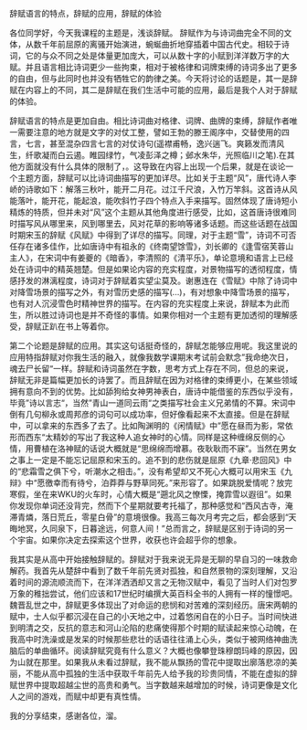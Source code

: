 辞赋语言的特点，辞赋的应用，辞赋的体验

各位同学好，今天我课程的主题是，浅谈辞赋。
辞赋作为与诗词曲完全不同的文体，从数千年前屈原的离骚开始演进，蜿蜒曲折地穿插着中国古代史。相较于诗词，它的与众不同之处是体量更加庞大，可以从数十字的小赋到洋洋数万字的大赋。并且语言相比诗词更少一些拘束，相对于被格律和词牌束缚的诗词多出了更多的自由，但与此同时也并没有牺牲它的韵律之美。今天将讨论的话题是，其一是辞赋在内容上的不同，其二是辞赋在我们生活中可能的应用，最后是我个人对于辞赋的体验。

辞赋语言的特点是更加自由。相比诗词曲对格律、词牌、曲牌的束缚，辞赋作者唯一需要注意的地方就是文字的对仗工整，譬如王勃的滕王阁序中，交替使用的四言，七言，甚至混杂四言七言的对仗诗句(遥襟甫畅，逸兴遄飞。爽籁发而清风生，纤歌凝而白云遏。睢园绿竹，气凌彭泽之樽；邺水朱华，光照临川之笔).在其他方面就没有什么具体的限制了，。这导致在内容上出现一个后果，就是在谈论一个主题方面，辞赋可以比诗词曲描写的更加详尽。比如关于主题“风”，唐代诗人李峤的诗歌如下：解落三秋叶，能开二月花。过江千尺浪，入竹万竿斜。这首诗从风能落叶，能开花，能起浪，能吹斜竹子四个特点入手来描写。固然体现了唐诗短小精炼的特质，但并未对“风”这个主题从其他角度进行感受，比如，这首唐诗很难同时描写风从哪里来，风到哪里去，风对花草的影响等诸多话题。而这些话题在战国时期宋玉的辞赋《风赋》中得到了详尽的描写。同理，对于主题“雪”，诗词不可否任存在诸多佳作，比如唐诗中有祖永的《终南望馀雪》，刘长卿的《逢雪宿芙蓉山主人》，在宋词中有姜夔的《暗香》，李清照的《清平乐》，单论意境和语言上已经处在诗词中的精英翘楚。但是如果论内容的充实程度，对景物描写的透彻程度，情感抒发的淋漓程度，诗词对于辞赋着实望尘莫及。谢惠连在《雪赋》中除了诗词中对降雪场景的描写之外，有对雪历史感的描写(...)，有对想象中降雪场景的描写，也有对人沉浸雪色时精神世界的描写。在内容的充实程度上来说，辞赋本为此而生，所以胜过诗词也是并不奇怪的事情。如果你相对一个主题有更加透彻的理解感受，辞赋正趴在书上等着你。

第二个论题是辞赋的应用。其实这句话挺奇怪的，辞赋怎能够应用呢。我这里说的应用特指辞赋对你我生活的融入，就像我数学课期末考试前会默念”我命绝次日，魂去尸长留“一样。辞赋和诗词虽然在字数，思考方式上存在不同，但总的来说，辞赋无非是篇幅更加长的诗罢了。而且辞赋在因为对格律的束缚更小，在某些领域拥有意向不到的优势。比如舔狗给女神男神表白，唐诗中能借鉴的东西似乎没有，毕竟”诗以言志“，当然”青山一道同云雨“之类描写社会主义兄弟情的不算。宋词中倒有几句柳永或周邦彦的词句可以成功率，但好像看起来不太直接。但是在辞赋中，可以拿来的东西多了去了。比如陶渊明的《闲情赋》中”愿在昼而为影，常依形而西东“太精妙的写出了我这种人追女神时的心情。同样是这种缠绵反侧的心情，用曹植在洛神赋的话说大概就是“思绵绵而增慕。夜耿耿而不寐”。当然在男女之事上一定是不能忘记屈原和宋玉的。追不到的悲伤就是屈原《九章·悲回风》中的“悲霜雪之俱下兮，听潮水之相击。”，没有希望却又不死心大概可以用宋玉《九辩》中“愿徼幸而有待兮，泊莽莽与野草同死。”来形容了。如果跳脱爱情呢？放完寒假，坐在来WKU的火车时，心情大概是“遡北风之憭慄，掩霏雪以遐徂”。如果你发现你单词还没背完，然而下个星期就要考托福了，那种感觉和“西风古寺，淹滞青燐，落日荒丘，零星白骨”的意境很像。我高三每次月考完之后，都会感到“天晦地冥，久同泉下，日暮途远，何意人间！”总而言之，辞赋是区别于诗词的另一个宇宙。如果你决定去探索这个世界，收获也许会超乎你的想象。

我其实是从高中开始接触辞赋的。辞赋对于我来说无异是无聊的早自习的一味救命解药。我首先从楚辞中看到了数千年前先贤对孤独，和自然景物的深刻理解，又沿着时间的源流顺流而下，在洋洋洒洒却又言之无物汉赋中，看见了当时人们对包罗万象的稚拙尝试，他们应该和17世纪时编撰大英百科全书的人拥有一样的憧憬吧。魏晋乱世之中，辞赋更多体现出了对命运的悲悯和对苦难的深刻经历。唐宋两朝的赋中，士人似乎都沉浸在自己的小天地之中，过着悠闲自在的小日子。当时间快进到明清之交，反抗的意志和河山沦陷的悲痛使得那个时期的赋读起来惊心动魄，在我高中时洗澡或是发呆的时候那些悲壮的话语往往涌上心头，类似于被网络神曲洗脑后的单曲循环。阅读辞赋究竟有什么意义？大概也像攀登珠穆朗玛峰的原因，因为山就在那里。如果我从未看过辞赋，我不能从飘扬的雪花中提取出廓落悲凉的美丽，不能从高中孤独的生活中获取千年前先人给予我的珍贵同情，不能在虚拟的辞赋世界中提取超越尘世的高贵和勇气。当字数越来越增加的时候，诗词更像是文化人之间的游戏，而赋中却更有真性情。

我的分享结束，感谢各位，溜。